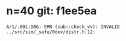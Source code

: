 # n=40 git: f1ee5ea

    A/1/.001:DBG: ERR (sub::check_vv): INVALID ../src/sim/_safe/0dev/distr.h:12:

